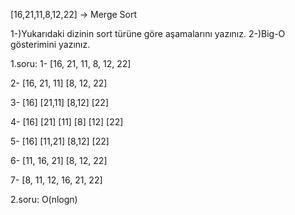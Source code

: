 [16,21,11,8,12,22] -> Merge Sort

1-)Yukarıdaki dizinin sort türüne göre aşamalarını yazınız.
2-)Big-O gösterimini yazınız.


1.soru:
1- [16, 21, 11, 8, 12, 22]

2- [16, 21, 11] [8, 12, 22]

3- [16] [21,11] [8,12] [22]

4- [16] [21] [11] [8] [12] [22]

5- [16] [11,21] [8,12] [22]

6- [11, 16, 21] [8, 12, 22]

7- [8, 11, 12, 16, 21, 22]


2.soru:
O(nlogn)